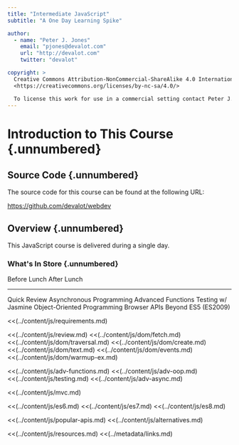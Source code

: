 ```yaml
---
title: "Intermediate JavaScript"
subtitle: "A One Day Learning Spike"

author:
  - name: "Peter J. Jones"
    email: "pjones@devalot.com"
    url: "http://devalot.com"
    twitter: "devalot"

copyright: >
  Creative Commons Attribution-NonCommercial-ShareAlike 4.0 International Public License:
  <https://creativecommons.org/licenses/by-nc-sa/4.0/>

  To license this work for use in a commercial setting contact Peter J. Jones.
---
```


# Introduction to This Course {.unnumbered}

## Source Code {.unnumbered}

The source code for this course can be found at the following URL:

<https://github.com/devalot/webdev>

## Overview {.unnumbered}

This JavaScript course is delivered during a single day.

### What's In Store {.unnumbered}

  Before Lunch                     After Lunch
  --------------                   --------------
  Quick Review                     Asynchronous Programming
  Advanced Functions               Testing w/ Jasmine
  Object-Oriented Programming      Browser APIs
                                   Beyond ES5 (ES2009)

<!-- ====================================================================== -->
<!-- And now, the content... -->
<!-- ====================================================================== -->

<<(../content/js/requirements.md)

<<(../content/js/review.md)
<<(../content/js/dom/fetch.md)
<<(../content/js/dom/traversal.md)
<<(../content/js/dom/create.md)
<<(../content/js/dom/text.md)
<<(../content/js/dom/events.md)
<<(../content/js/dom/warmup-ex.md)

<<(../content/js/adv-functions.md)
<<(../content/js/adv-oop.md)
<<(../content/js/testing.md)
<<(../content/js/adv-async.md)

<<(../content/js/mvc.md)

<<(../content/js/es6.md)
<<(../content/js/es7.md)
<<(../content/js/es8.md)

<<(../content/js/popular-apis.md)
<<(../content/js/alternatives.md)

<<(../content/js/resources.md)
<<(../metadata/links.md)
